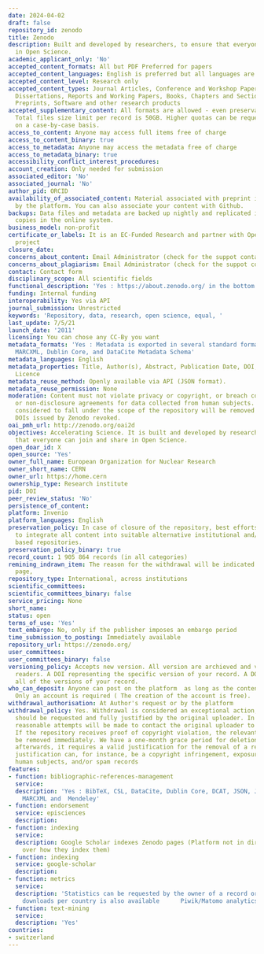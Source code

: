 ```yaml
---
date: 2024-04-02
draft: false
repository_id: zenodo
title: Zenodo
description: Built and developed by researchers, to ensure that everyone can join
  in Open Science.
academic_applicant_only: 'No'
accepted_content_formats: All but PDF Preferred for papers
accepted_content_languages: English is preferred but all languages are accepted.
accepted_content_level: Research only
accepted_content_types: Journal Articles, Conference and Workshop Papers, Theses and
  Dissertations, Reports and Working Papers, Books, Chapters and Sections, Datasets,
  Preprints, Software and other research products
accepted_supplementary_content: All formats are allowed - even preservation unfriendly.
  Total files size limit per record is 50GB. Higher quotas can be requested and granted
  on a case-by-case basis.
access_to_content: Anyone may access full items free of charge
access_to_content_binary: true
access_to_metadata: Anyone may access the metadata free of charge
access_to_metadata_binary: true
accessibility_conflict_interest_procedures:
account_creation: Only needed for submission
associated_editor: 'No'
associated_journal: 'No'
author_pid: ORCID
availability_of_associated_content: Material associated with preprint is hosted also
  by the platform. You can also associate your content with Github.
backups: Data files and metadata are backed up nightly and replicated into multiple
  copies in the online system.
business_model: non-profit
certificate_or_labels: It is an EC-Funded Research and partner with OpenAIRE-Nexus
  project
closure_date:
concerns_about_content: Email Administrator (check for the suppot contact form)
concerns_about_plagiarism: Email Administrator (check for the suppot contact form)
contact: Contact form
disciplinary_scope: All scientific fields
functional_description: 'Yes : https://about.zenodo.org/ in the bottom of the page'
funding: Internal funding
interoperability: Yes via API
journal_submission: Unrestricted
keywords: 'Repository, data, research, open science, equal, '
last_update: 7/5/21
launch_date: '2011'
licensing: You can chose any CC-By you want
metadata_formats: 'Yes : Metadata is exported in several standard formats such as
  MARCXML, Dublin Core, and DataCite Metadata Schema'
metadata_languages: English
metadata_properties: Title, Author(s), Abstract, Publication Date, DOI, Keywords,
  Licence
metadata_reuse_method: Openly available via API (JSON format).
metadata_reuse_permission: None
moderation: Content must not violate privacy or copyright, or breach confidentiality
  or non-disclosure agreements for data collected from human subjects. Content not
  considered to fall under the scope of the repository will be removed and associated
  DOIs issued by Zenodo revoked.
oai_pmh_url: http://zenodo.org/oai2d
objectives: Accelerating Science. It is built and developed by researchers to ensure
  that everyone can join and share in Open Science.
open_doar_id: X
open_source: 'Yes'
owner_full_name: European Organization for Nuclear Research
owner_short_name: CERN
owner_url: https://home.cern
ownership_type: Research institute
pid: DOI
peer_review_status: 'No'
persistence_of_content:
platform: Invenio
platform_languages: English
preservation_policy: In case of closure of the repository, best efforts will be made
  to integrate all content into suitable alternative institutional and/or subject
  based repositories.
preservation_policy_binary: true
record_count: 1 905 864 records (in all categories)
remining_indrawn_item: The reason for the withdrawal will be indicated on a tombstone
  page,
repository_type: International, across institutions
scientific_committees:
scientific_committees_binary: false
service_pricing: None
short_name:
status: open
terms_of_use: 'Yes'
text_embargo: No, only if the publisher imposes an embargo period
time_submission_to_posting: Immediately available
repository_url: https://zenodo.org/
user_committees:
user_committees_binary: false
versioning_policy: Accepts new version. All version are archieved and visible for
  readers. A DOI representing the specific version of your record. A DOI representing
  all of the versions of your record.
who_can_deposit: Anyone can post on the platform  as long as the content is research.
  Only an account is required ( The creation of the account is free).
withdrawal_authorisation: At Author's request or by the platform
withdrawal_policy: Yes. Withdrawal is considered an exceptional action, which normally
  should be requested and fully justified by the original uploader. In any other circumstance
  reasonable attempts will be made to contact the original uploader to obtain consent.
  If the repository receives proof of copyright violation, the relevant item will
  be removed immediately. We have a one-month grace period for deletion of records,
  afterwards, it requires a valid justification for the removal of a record. A valid
  justification can, for instance, be a copyright infringement, exposure of data from
  human subjects, and/or spam records
features:
- function: bibliographic-references-management
  service:
  description: 'Yes : BibTeX, CSL, DataCite, Dublin Core, DCAT, JSON, JSON-LD, GeoJSON,
    MARCXML and  Mendeley'
- function: endorsement
  service: episciences
  description:
- function: indexing
  service:
  description: Google Scholar indexes Zenodo pages (Platform not in direct control
    over how they index them)
- function: indexing
  service: google-scholar
  description:
- function: metrics
  service:
  description: 'Statistics can be requested by the owner of a record or community,
    downloads per country is also available      Piwik/Matomo analytics'
- function: text-mining
  service:
  description: 'Yes'
countries:
- switzerland
---
```



